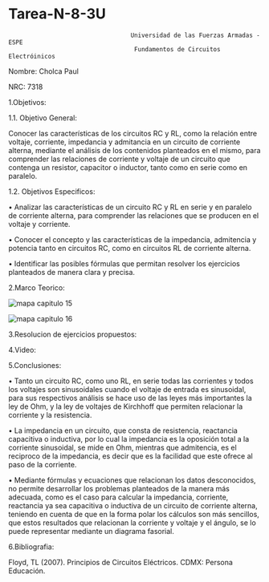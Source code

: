 # Tarea-N-8-3U

                                      Universidad de las Fuerzas Armadas - ESPE
                                       Fundamentos de Circuitos Electróinicos
                                     
Nombre: Cholca Paul

NRC: 7318

1.Objetivos:

1.1. Objetivo General:

Conocer las características de los circuitos RC y RL, como la relación entre voltaje, corriente, impedancia y admitancia en un circuito de corriente alterna, mediante el análisis de los contenidos planteados en el mismo, para comprender las relaciones de corriente y voltaje de un circuito que contenga un resistor, capacitor o inductor, tanto como en serie como en paralelo.

1.2. Objetivos Especificos:

•	Analizar las características de un circuito RC y RL en serie y en paralelo de corriente alterna, para comprender las relaciones que se producen en el voltaje y corriente.

•	Conocer el concepto y las características de la impedancia, admitencia y potencia tanto en circuitos RC, como en circuitos RL de corriente alterna.

•	Identificar las posibles fórmulas que permitan resolver los ejercicios planteados de manera clara y precisa.

2.Marco Teorico:

![mapa capitulo 15](https://user-images.githubusercontent.com/105687375/186543462-393bccf6-a158-4910-bdc6-01b4d1c51fd5.png)

![mapa capitulo 16](https://user-images.githubusercontent.com/105687375/186543489-0bdc5239-2bdc-4da1-b468-504b022d98f5.jpg)

3.Resolucion de  ejercicios propuestos:

4.Video:

5.Conclusiones:

•	Tanto un circuito RC, como uno RL, en serie todas las corrientes y todos los voltajes son sinusoidales cuando el voltaje de entrada es sinusoidal, para sus respectivos análisis se hace uso de las leyes más importantes la ley de Ohm, y la ley de voltajes de Kirchhoff que permiten relacionar la corriente y la resistencia.

•	La impedancia en un circuito, que consta de resistencia, reactancia capacitiva o inductiva, por lo cual la impedancia es la oposición total a la corriente sinusoidal, se mide en Ohm, mientras que admitencia, es el reciproco de la impedancia, es decir que es la facilidad que este ofrece al paso de la corriente.

•	Mediante fórmulas y ecuaciones que relacionan los datos desconocidos, no permite desarrollar los problemas planteados de la manera más adecuada, como es el caso para calcular la impedancia, corriente, reactancia ya sea capacitiva o inductiva de un circuito de corriente alterna, teniendo en cuenta de que en la forma polar los cálculos son más sencillos, que estos resultados que relacionan la corriente y voltaje y el ángulo, se lo puede representar mediante un diagrama fasorial.

6.Bibliografia:

Floyd, TL (2007). Principios de Circuitos Eléctricos. CDMX: Persona Educación.
